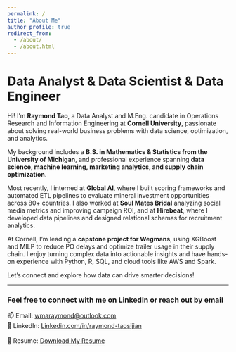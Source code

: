 ```yaml
---
permalink: /
title: "About Me"
author_profile: true
redirect_from: 
  - /about/
  - /about.html
---
```


Data Analyst & Data Scientist & Data Engineer
======
Hi! I’m **Raymond Tao**, a Data Analyst and M.Eng. candidate in Operations Research and Information Engineering at **Cornell University**, passionate about solving real-world business problems with data science, optimization, and analytics.

My background includes a **B.S. in Mathematics & Statistics from the University of Michigan**, and professional experience spanning **data science, machine learning, marketing analytics, and supply chain optimization**.

Most recently, I interned at **Global AI**, where I built scoring frameworks and automated ETL pipelines to evaluate mineral investment opportunities across 80+ countries. I also worked at **Soul Mates Bridal** analyzing social media metrics and improving campaign ROI, and at **Hirebeat**, where I developed data pipelines and designed relational schemas for recruitment analytics.

At Cornell, I’m leading a **capstone project for Wegmans**, using XGBoost and MILP to reduce PO delays and optimize trailer usage in their supply chain. I enjoy turning complex data into actionable insights and have hands-on experience with Python, R, SQL, and cloud tools like AWS and Spark.

Let’s connect and explore how data can drive smarter decisions!

---
### Feel free to connect with me on LinkedIn or reach out by email

📫 Email: [wmaraymond@outlook.com](mailto:wmaraymond@outlook.com)  
📎 LinkedIn: [Linkedin.com/in/raymond-taosijian](https://www.linkedin.com/in/raymond-taosijian/)  
<br>
📄 Resume: [Download My Resume](/files/Raymond_Tao_Resume.pdf)


